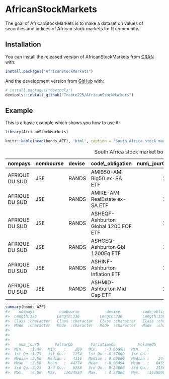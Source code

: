 
<!-- README.md is generated from README.Rmd. Please edit that file -->

# AfricanStockMarkets

<!-- badges: start -->
<!-- badges: end -->

The goal of AfricanStockMarkets is to make a dataset on values of
securities and indices of African stock markets for R community.

## Installation

You can install the released version of AfricanStockMarkets from
[CRAN](https://CRAN.R-project.org) with:

``` r
install.packages("AfricanStockMarkets")
```

And the development version from [GitHub](https://github.com/) with:

``` r
# install.packages("devtools")
devtools::install_github("Traore225/AfricanStockMarkets")
```

## Example

This is a basic example which shows you how to use it:

``` r
library(AfricanStockMarkets)

knitr::kable(head(bonds_AZF), 'html', caption = "South Africa stock market bonds")
```

<table>
<caption>
South Africa stock market bonds
</caption>
<thead>
<tr>
<th style="text-align:left;">
nompays
</th>
<th style="text-align:left;">
nombourse
</th>
<th style="text-align:left;">
devise
</th>
<th style="text-align:left;">
code\_obligation
</th>
<th style="text-align:right;">
num\_jourO
</th>
<th style="text-align:right;">
ValeurOb
</th>
<th style="text-align:right;">
VariationOb
</th>
<th style="text-align:right;">
VolumeOb
</th>
</tr>
</thead>
<tbody>
<tr>
<td style="text-align:left;">
AFRIQUE DU SUD
</td>
<td style="text-align:left;">
JSE
</td>
<td style="text-align:left;">
RANDS
</td>
<td style="text-align:left;">
AMIB50-AMI Big50 ex-SA ETF
</td>
<td style="text-align:right;">
1
</td>
<td style="text-align:right;">
718
</td>
<td style="text-align:right;">
0.00
</td>
<td style="text-align:right;">
0
</td>
</tr>
<tr>
<td style="text-align:left;">
AFRIQUE DU SUD
</td>
<td style="text-align:left;">
JSE
</td>
<td style="text-align:left;">
RANDS
</td>
<td style="text-align:left;">
AMIRE-AMI RealEstate ex-SA ETF
</td>
<td style="text-align:right;">
1
</td>
<td style="text-align:right;">
2045
</td>
<td style="text-align:right;">
0.00
</td>
<td style="text-align:right;">
0
</td>
</tr>
<tr>
<td style="text-align:left;">
AFRIQUE DU SUD
</td>
<td style="text-align:left;">
JSE
</td>
<td style="text-align:left;">
RANDS
</td>
<td style="text-align:left;">
ASHEQF-Ashburton Global 1200 FOF ETF
</td>
<td style="text-align:right;">
1
</td>
<td style="text-align:right;">
6128
</td>
<td style="text-align:right;">
-0.68
</td>
<td style="text-align:right;">
71400
</td>
</tr>
<tr>
<td style="text-align:left;">
AFRIQUE DU SUD
</td>
<td style="text-align:left;">
JSE
</td>
<td style="text-align:left;">
RANDS
</td>
<td style="text-align:left;">
ASHGEQ-Ashburton Gbl 1200Eq ETF
</td>
<td style="text-align:right;">
1
</td>
<td style="text-align:right;">
6128
</td>
<td style="text-align:right;">
-0.01
</td>
<td style="text-align:right;">
22680
</td>
</tr>
<tr>
<td style="text-align:left;">
AFRIQUE DU SUD
</td>
<td style="text-align:left;">
JSE
</td>
<td style="text-align:left;">
RANDS
</td>
<td style="text-align:left;">
ASHINF-Ashburton Inflation ETF
</td>
<td style="text-align:right;">
1
</td>
<td style="text-align:right;">
2123
</td>
<td style="text-align:right;">
0.00
</td>
<td style="text-align:right;">
0
</td>
</tr>
<tr>
<td style="text-align:left;">
AFRIQUE DU SUD
</td>
<td style="text-align:left;">
JSE
</td>
<td style="text-align:left;">
RANDS
</td>
<td style="text-align:left;">
ASHMID-Ashburton Mid Cap ETF
</td>
<td style="text-align:right;">
1
</td>
<td style="text-align:right;">
719
</td>
<td style="text-align:right;">
-0.96
</td>
<td style="text-align:right;">
26110
</td>
</tr>
</tbody>
</table>

``` r
summary(bonds_AZF)
#>    nompays           nombourse            devise          code_obligation   
#>  Length:336         Length:336         Length:336         Length:336        
#>  Class :character   Class :character   Class :character   Class :character  
#>  Mode  :character   Mode  :character   Mode  :character   Mode  :character  
#>                                                                             
#>                                                                             
#>                                                                             
#>    num_jourO       ValeurOb        VariationOb          VolumeOb       
#>  Min.   :1.00   Min.   :    269   Min.   :-3.65000   Min.   :       0  
#>  1st Qu.:1.75   1st Qu.:   1254   1st Qu.:-0.37000   1st Qu.:       2  
#>  Median :2.50   Median :   4116   Median : 0.00000   Median :    2440  
#>  Mean   :2.50   Mean   :  44774   Mean   :-0.06494   Mean   :   84555  
#>  3rd Qu.:3.25   3rd Qu.:   6258   3rd Qu.: 0.24000   3rd Qu.:   21560  
#>  Max.   :4.00   Max.   :2624550   Max.   : 4.58000   Max.   :16180000
```
